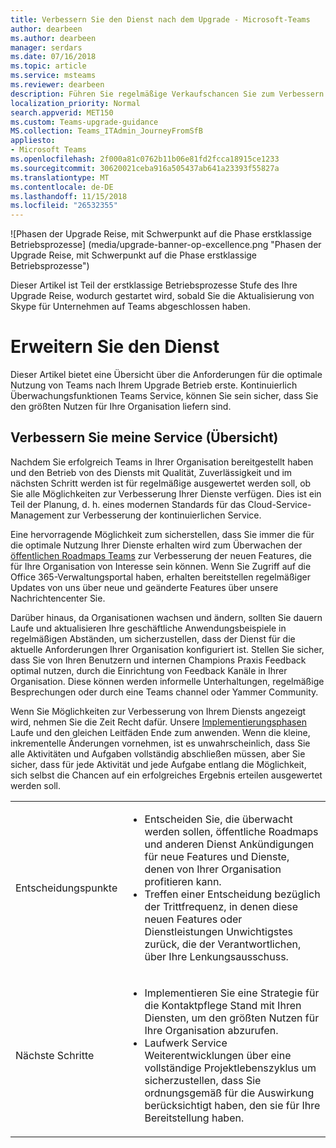 ```yaml
---
title: Verbessern Sie den Dienst nach dem Upgrade - Microsoft-Teams
author: dearbeen
ms.author: dearbeen
manager: serdars
ms.date: 07/16/2018
ms.topic: article
ms.service: msteams
ms.reviewer: dearbeen
description: Führen Sie regelmäßige Verkaufschancen Sie zum Verbessern des Teams Diensts nach der Aktualisierung, Überwachen der Übersicht über die Teams für interessante Feature verbessert.
localization_priority: Normal
search.appverid: MET150
ms.custom: Teams-upgrade-guidance
MS.collection: Teams_ITAdmin_JourneyFromSfB
appliesto:
- Microsoft Teams
ms.openlocfilehash: 2f000a81c0762b11b06e81fd2fcca18915ce1233
ms.sourcegitcommit: 30620021ceba916a505437ab641a23393f55827a
ms.translationtype: MT
ms.contentlocale: de-DE
ms.lasthandoff: 11/15/2018
ms.locfileid: "26532355"
---
```

![Phasen der Upgrade Reise, mit Schwerpunkt auf die Phase erstklassige Betriebsprozesse] (media/upgrade-banner-op-excellence.png "Phasen der Upgrade Reise, mit Schwerpunkt auf die Phase erstklassige Betriebsprozesse")

Dieser Artikel ist Teil der erstklassige Betriebsprozesse Stufe des Ihre Upgrade Reise, wodurch gestartet wird, sobald Sie die Aktualisierung von Skype für Unternehmen auf Teams abgeschlossen haben.

# <a name="enhance-your-service"></a>Erweitern Sie den Dienst

Dieser Artikel bietet eine Übersicht über die Anforderungen für die optimale Nutzung von Teams nach Ihrem Upgrade Betrieb erste. Kontinuierlich Überwachungsfunktionen Teams Service, können Sie sein sicher, dass Sie den größten Nutzen für Ihre Organisation liefern sind.

## <a name="enhance-my-service-overview"></a>Verbessern Sie meine Service (Übersicht)
Nachdem Sie erfolgreich Teams in Ihrer Organisation bereitgestellt haben und den Betrieb von des Diensts mit Qualität, Zuverlässigkeit und im nächsten Schritt werden ist für regelmäßige ausgewertet werden soll, ob Sie alle Möglichkeiten zur Verbesserung Ihrer Dienste verfügen. Dies ist ein Teil der Planung, d. h. eines modernen Standards für das Cloud-Service-Management zur Verbesserung der kontinuierlichen Service. 

Eine hervorragende Möglichkeit zum sicherstellen, dass Sie immer die für die optimale Nutzung Ihrer Dienste erhalten wird zum Überwachen der [öffentlichen Roadmaps Teams](https://products.office.com/business/office-365-roadmap?filters=microsoft%20teams) zur Verbesserung der neuen Features, die für Ihre Organisation von Interesse sein können. Wenn Sie Zugriff auf die Office 365-Verwaltungsportal haben, erhalten bereitstellen regelmäßiger Updates von uns über neue und geänderte Features über unsere Nachrichtencenter Sie. 

Darüber hinaus, da Organisationen wachsen und ändern, sollten Sie dauern Laufe und aktualisieren Ihre geschäftliche Anwendungsbeispiele in regelmäßigen Abständen, um sicherzustellen, dass der Dienst für die aktuelle Anforderungen Ihrer Organisation konfiguriert ist.  Stellen Sie sicher, dass Sie von Ihren Benutzern und internen Champions Praxis Feedback optimal nutzen, durch die Einrichtung von Feedback Kanäle in Ihrer Organisation. Diese können werden informelle Unterhaltungen, regelmäßige Besprechungen oder durch eine Teams channel oder Yammer Community. 

Wenn Sie Möglichkeiten zur Verbesserung von Ihrem Diensts angezeigt wird, nehmen Sie die Zeit Recht dafür. Unsere [Implementierungsphasen](quick-start-enable-teams.md) Laufe und den gleichen Leitfäden Ende zum anwenden. Wenn die kleine, inkrementelle Änderungen vornehmen, ist es unwahrscheinlich, dass Sie alle Aktivitäten und Aufgaben vollständig abschließen müssen, aber Sie sicher, dass für jede Aktivität und jede Aufgabe entlang die Möglichkeit, sich selbst die Chancen auf ein erfolgreiches Ergebnis erteilen ausgewertet werden soll.


<table>
<tr><td><img src="media/audio_conferencing_image7.png" alt=""/> <br/>Entscheidungspunkte</td><td><ul><li>Entscheiden Sie, die überwacht werden sollen, öffentliche Roadmaps und anderen Dienst Ankündigungen für neue Features und Dienste, denen von Ihrer Organisation profitieren kann.</li><li>Treffen einer Entscheidung bezüglich der Trittfrequenz, in denen diese neuen Features oder Dienstleistungen Unwichtigstes zurück, die der Verantwortlichen, über Ihre Lenkungsausschuss.</li></ul></td></tr>
<tr><td><img src="media/audio_conferencing_image9.png" alt=""/><br/>Nächste Schritte</td><td><ul><li>Implementieren Sie eine Strategie für die Kontaktpflege Stand mit Ihren Diensten, um den größten Nutzen für Ihre Organisation abzurufen.</li><li>Laufwerk Service Weiterentwicklungen über eine vollständige Projektlebenszyklus um sicherzustellen, dass Sie ordnungsgemäß für die Auswirkung berücksichtigt haben, den sie für Ihre Bereitstellung haben.</li></ul></td></tr>
</table>
